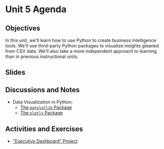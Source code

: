 # Unit 5 Agenda

## Objectives

In this unit, we'll learn how to use Python to create business intelligence tools. We'll use third-party Python packages to visualize insights gleaned from CSV data. We'll also take a more independent approach to learning than in previous instructional units.

## Slides

## Discussions and Notes

  + Data Visualization in Python:
    + [The `matplotlib` Package](/notes/python/packages/matplotlib.md)
    + [The `plotly` Package](/notes/python/packages/plotly.md)

## Activities and Exercises

  + ["Executive Dashboard" Project](/projects/exec-dash.md)
